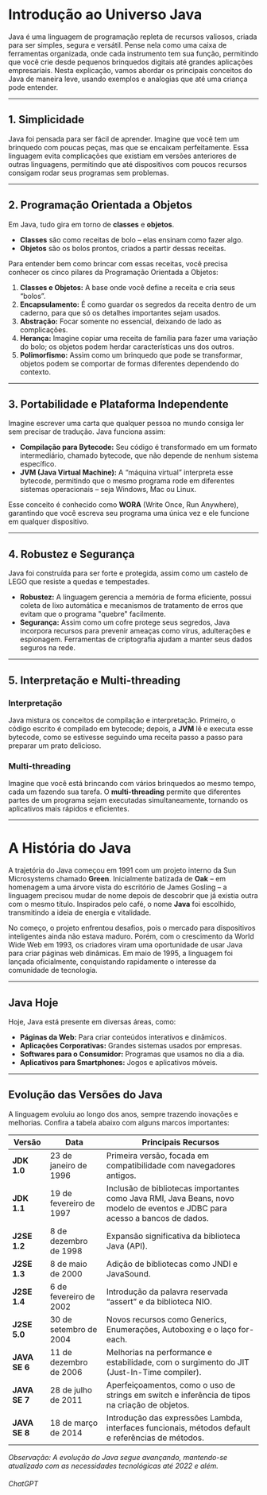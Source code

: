 # Introdução ao Universo Java

Java é uma linguagem de programação repleta de recursos valiosos, criada para ser simples, segura e versátil. Pense nela como uma caixa de ferramentas organizada, onde cada instrumento tem sua função, permitindo que você crie desde pequenos brinquedos digitais até grandes aplicações empresariais. Nesta explicação, vamos abordar os principais conceitos do Java de maneira leve, usando exemplos e analogias que até uma criança pode entender.

---

## 1. Simplicidade

Java foi pensada para ser fácil de aprender. Imagine que você tem um brinquedo com poucas peças, mas que se encaixam perfeitamente. Essa linguagem evita complicações que existiam em versões anteriores de outras linguagens, permitindo que até dispositivos com poucos recursos consigam rodar seus programas sem problemas.

---

## 2. Programação Orientada a Objetos

Em Java, tudo gira em torno de **classes** e **objetos**.  
- **Classes** são como receitas de bolo – elas ensinam como fazer algo.  
- **Objetos** são os bolos prontos, criados a partir dessas receitas.

Para entender bem como brincar com essas receitas, você precisa conhecer os cinco pilares da Programação Orientada a Objetos:

1. **Classes e Objetos:** A base onde você define a receita e cria seus “bolos”.
2. **Encapsulamento:** É como guardar os segredos da receita dentro de um caderno, para que só os detalhes importantes sejam usados.
3. **Abstração:** Focar somente no essencial, deixando de lado as complicações.
4. **Herança:** Imagine copiar uma receita de família para fazer uma variação do bolo; os objetos podem herdar características uns dos outros.
5. **Polimorfismo:** Assim como um brinquedo que pode se transformar, objetos podem se comportar de formas diferentes dependendo do contexto.

---

## 3. Portabilidade e Plataforma Independente

Imagine escrever uma carta que qualquer pessoa no mundo consiga ler sem precisar de tradução. Java funciona assim:  
- **Compilação para Bytecode:** Seu código é transformado em um formato intermediário, chamado bytecode, que não depende de nenhum sistema específico.  
- **JVM (Java Virtual Machine):** A “máquina virtual” interpreta esse bytecode, permitindo que o mesmo programa rode em diferentes sistemas operacionais – seja Windows, Mac ou Linux.  

Esse conceito é conhecido como **WORA** (Write Once, Run Anywhere), garantindo que você escreva seu programa uma única vez e ele funcione em qualquer dispositivo.

---

## 4. Robustez e Segurança

Java foi construída para ser forte e protegida, assim como um castelo de LEGO que resiste a quedas e tempestades.  
- **Robustez:** A linguagem gerencia a memória de forma eficiente, possui coleta de lixo automática e mecanismos de tratamento de erros que evitam que o programa "quebre" facilmente.  
- **Segurança:** Assim como um cofre protege seus segredos, Java incorpora recursos para prevenir ameaças como vírus, adulterações e espionagem. Ferramentas de criptografia ajudam a manter seus dados seguros na rede.

---

## 5. Interpretação e Multi-threading

### Interpretação
Java mistura os conceitos de compilação e interpretação. Primeiro, o código escrito é compilado em bytecode; depois, a **JVM** lê e executa esse bytecode, como se estivesse seguindo uma receita passo a passo para preparar um prato delicioso.

### Multi-threading
Imagine que você está brincando com vários brinquedos ao mesmo tempo, cada um fazendo sua tarefa. O **multi-threading** permite que diferentes partes de um programa sejam executadas simultaneamente, tornando os aplicativos mais rápidos e eficientes.

---

# A História do Java

A trajetória do Java começou em 1991 com um projeto interno da Sun Microsystems chamado **Green**. Inicialmente batizada de **Oak** – em homenagem a uma árvore vista do escritório de James Gosling – a linguagem precisou mudar de nome depois de descobrir que já existia outra com o mesmo título. Inspirados pelo café, o nome **Java** foi escolhido, transmitindo a ideia de energia e vitalidade.

No começo, o projeto enfrentou desafios, pois o mercado para dispositivos inteligentes ainda não estava maduro. Porém, com o crescimento da World Wide Web em 1993, os criadores viram uma oportunidade de usar Java para criar páginas web dinâmicas. Em maio de 1995, a linguagem foi lançada oficialmente, conquistando rapidamente o interesse da comunidade de tecnologia.

---

## Java Hoje

Hoje, Java está presente em diversas áreas, como:
- **Páginas da Web:** Para criar conteúdos interativos e dinâmicos.
- **Aplicações Corporativas:** Grandes sistemas usados por empresas.
- **Softwares para o Consumidor:** Programas que usamos no dia a dia.
- **Aplicativos para Smartphones:** Jogos e aplicativos móveis.

---

## Evolução das Versões do Java

A linguagem evoluiu ao longo dos anos, sempre trazendo inovações e melhorias. Confira a tabela abaixo com alguns marcos importantes:

| **Versão**    | **Data**                  | **Principais Recursos** |
|---------------|---------------------------|-------------------------|
| **JDK 1.0**   | 23 de janeiro de 1996     | Primeira versão, focada em compatibilidade com navegadores antigos. |
| **JDK 1.1**   | 19 de fevereiro de 1997   | Inclusão de bibliotecas importantes como Java RMI, Java Beans, novo modelo de eventos e JDBC para acesso a bancos de dados. |
| **J2SE 1.2**  | 8 de dezembro de 1998      | Expansão significativa da biblioteca Java (API). |
| **J2SE 1.3**  | 8 de maio de 2000          | Adição de bibliotecas como JNDI e JavaSound. |
| **J2SE 1.4**  | 6 de fevereiro de 2002     | Introdução da palavra reservada “assert” e da biblioteca NIO. |
| **J2SE 5.0**  | 30 de setembro de 2004     | Novos recursos como Generics, Enumerações, Autoboxing e o laço for-each. |
| **JAVA SE 6** | 11 de dezembro de 2006     | Melhorias na performance e estabilidade, com o surgimento do JIT (Just-In-Time compiler). |
| **JAVA SE 7** | 28 de julho de 2011        | Aperfeiçoamentos, como o uso de strings em switch e inferência de tipos na criação de objetos. |
| **JAVA SE 8** | 18 de março de 2014        | Introdução das expressões Lambda, interfaces funcionais, métodos default e referências de métodos. |

*Observação: A evolução do Java segue avançando, mantendo-se atualizado com as necessidades tecnológicas até 2022 e além.*

###### ChatGPT
